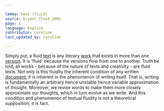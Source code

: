 ```yaml
---

lemma: text (fluid)
source: bryant_fluid_2002
page: 1
language: English
contributor: caroline
last_updated_by: caroline

---
```


Simply put, a fluid [text](text.html) is any literary [work](work.html) that exists in more than one [version](version.html). It is 'fluid' because the versions flow from one to another. Truth be told, all works - because of the nature of texts and creativity - are fluid texts. Not only is this fluidity the inherent condition of any written [document](document.html); it is inherent in the phenomenon of writing itself. That is, writing is fundamentally an arbitrary hence unstable hence variable approximation of thought. Moreover, we revise words to make them more closely approximate our thoughts, which in turn evolve as we write. And this condition and phenomenon of textual fluidity is not a theoretical supposition; it is fact.
